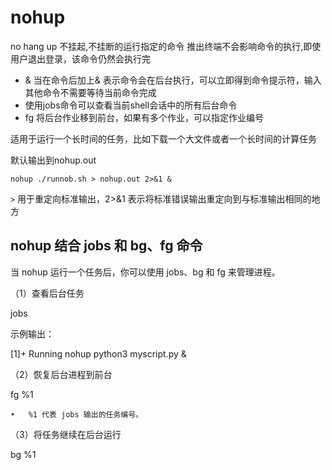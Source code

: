 # nohup

no hang up 不挂起,不挂断的运行指定的命令 推出终端不会影响命令的执行,即使用户退出登录，该命令仍然会执行完

- & 当在命令后加上& 表示命令会在后台执行，可以立即得到命令提示符，输入其他命令不需要等待当前命令完成
- 使用jobs命令可以查看当前shell会话中的所有后台命令
- fg 将后台作业移到前台，如果有多个作业，可以指定作业编号

适用于运行一个长时间的任务，比如下载一个大文件或者一个长时间的计算任务

默认输出到nohup.out
```shell
nohup ./runnob.sh > nohup.out 2>&1 & 
```
`>` 用于重定向标准输出，2>&1 表示将标准错误输出重定向到与标准输出相同的地方



## nohup 结合 jobs 和 bg、fg 命令

当 nohup 运行一个任务后，你可以使用 jobs、bg 和 fg 来管理进程。

（1）查看后台任务

jobs

示例输出：

[1]+  Running  nohup python3 myscript.py &

（2）恢复后台进程到前台

fg %1

	•	%1 代表 jobs 输出的任务编号。

（3）将任务继续在后台运行

bg %1
